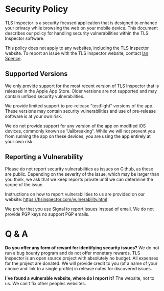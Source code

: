 # Security Policy

TLS Inspector is a security focused application that is designed to enhance your privacy
while browsing the web on your mobile device. This document describes our policy for handling
security vulnerabilities within the TLS Inspector software.

This policy does not apply to any websites, including the TLS Inspector website. To report
an issue with the TLS Inspector website, contact [Ian Spence](https://ianspence.com/).

## Supported Versions

We only provide support for the most recent version of TLS Inspector that is released in the Apple
App Store. Older versions are not supported and may contain unfixed security vulnerabilities.

We provide limited support to pre-release "testflight" versions of the app. These versions may
contain security vulnerabilities and use of pre-release software is at your own risk.

We do not provide support for any version of the app on modified iOS devices, commonly known as
"Jailbreaking". While we will not prevent you from running the app on these devices, you are using
the app entirely at your own risk.

## Reporting a Vulnerability

Please do not report security vulnerabilities as issues on Github, as these are public.
Depending on the severity of the issue, which may be larger than you think, we ask that we keep
reports private until we can determine the scope of the issue.

Instructions on how to report vulnerabilities to us are provided on our website:
https://tlsinspector.com/vulnerability.html

We prefer that you use Signal to report issues instead of email. We do not provide PGP keys no
support PGP emails.

# Q & A

**Do you offer any form of reward for identifying security issues?**
We do not run a bug bounty program and do not offer monetary rewards. TLS Inspector is an open
source project with absolutely no budget. All expenses for the project are donated. We will provide
credit to you (of a name of your choice and link to a single profile) in release notes for
discovered issues.

**I've found a vulnerable website, where do I report it?**
The website, not to us. We can't fix other peoples websites.